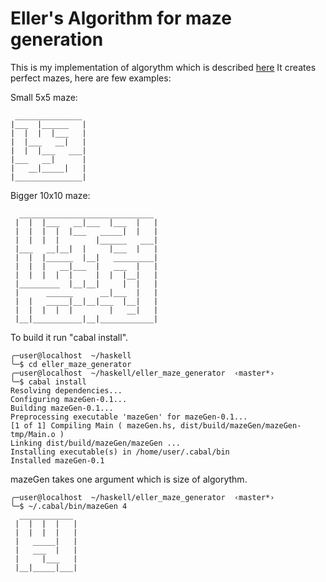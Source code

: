 Eller's Algorithm for maze generation
=====================================
This is my implementation of algorythm which is described [here](http://www.neocomputer.org/projects/eller.html)
It creates perfect mazes, here are few examples:

Small 5x5 maze:

	 _______________
	|___  |______   |
	|  |  |  |___   |
	|  |___   __|   |
	|  |  |___   ___|
	|___   __|      |
	|   __|_____|   |
	|_______________|

Bigger 10x10 maze:

	  ______________________________
	 |  |  |___   __|___  |___  |   |
	 |  |  |  |  |___   _____|  |   |
	 |  |  |  |        |______   ___|
	 |___   __|__|  |     |___  |   |
	 |  |  |______  |__|   _________|
	 |  |  |   __|___  |   ___  |   |
	 |  |  |  |  |     |  |  |__|   |
	 |_________  |__|__|     |  |   |
	 |      ______      __|___  |   |
	 |  |   _____|__|__|___  |__|   |
	 |  |  |  |  |        |   __|   |
	 |__|___________|__|____________|

To build it run "cabal install".

	╭─user@localhost  ~/haskell  
	╰─$ cd eller_maze_generator 
	╭─user@localhost  ~/haskell/eller_maze_generator  ‹master*› 
	╰─$ cabal install
	Resolving dependencies...
	Configuring mazeGen-0.1...
	Building mazeGen-0.1...
	Preprocessing executable 'mazeGen' for mazeGen-0.1...
	[1 of 1] Compiling Main ( mazeGen.hs, dist/build/mazeGen/mazeGen-tmp/Main.o )
	Linking dist/build/mazeGen/mazeGen ...
	Installing executable(s) in /home/user/.cabal/bin
	Installed mazeGen-0.1

mazeGen takes one argument which is size of algorythm.

	╭─user@localhost  ~/haskell/eller_maze_generator  ‹master*› 
	╰─$ ~/.cabal/bin/mazeGen 4
	  ____________
	 |  |  |  |   |
	 |  |  |  |   |
	 |   _____|   |
	 |   ___  |   |
	 |     |___   |
	 |__|_____|___|


